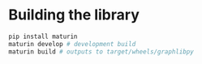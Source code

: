 # Building the library
```bash
pip install maturin
maturin develop # development build
maturin build # outputs to target/wheels/graphlibpy
```
